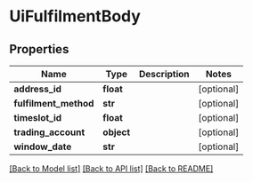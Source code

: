 # UiFulfilmentBody

## Properties
Name | Type | Description | Notes
------------ | ------------- | ------------- | -------------
**address_id** | **float** |  | [optional] 
**fulfilment_method** | **str** |  | [optional] 
**timeslot_id** | **float** |  | [optional] 
**trading_account** | **object** |  | [optional] 
**window_date** | **str** |  | [optional] 

[[Back to Model list]](../README.md#documentation-for-models) [[Back to API list]](../README.md#documentation-for-api-endpoints) [[Back to README]](../README.md)

